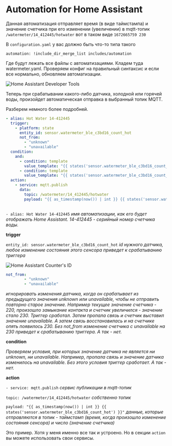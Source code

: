 # Automation for Home Assistant

Данная автоматизация отправляет время (в виде таймстампа) и значение счетчика при его изменении (увеличении) в mqtt-топик `/watermeter/14_412445/hotwater` вот в таком виде `1672665759 230`

В `configuration.yaml` у вас должно быть что-то типа такого 

`automation: !include_dir_merge_list includes/automation`

Где будут лежать все файлы с автоматизациями. Кладем туда watermeter.yaml. Проверяем конфиг на правильный синтаксис и если все нормально, обновляем автоматизации.

<img src="https://raw.githubusercontent.com/slacky1965/watermeter_ble/main/doc/images/ha_dt.jpg" alt="Home Assistant Developer Tools"/>

Теперь при срабатывании какого-либо датчика, холодной или горячей воды, произойдет автоматическая отправка в выбранный топик MQTT.

Разберем немного более подробней.

```yaml
- alias: Hot Water 14-412445
  trigger:
    - platform: state
      entity_id: sensor.watermeter_ble_c3bd16_count_hot
      not_from:
        - "unknown"
        - "unavailable"
  condition:
    and:
      - condition: template
        value_template: "{{ states('sensor.watermeter_ble_c3bd16_count_hot') | lower != 'unavailable' }}"
      - condition: template
        value_template: "{{ states('sensor.watermeter_ble_c3bd16_count_hot') | lower != 'unknown' }}"
  action:
    - service: mqtt.publish
      data:
        topic: /watermeter/14_412445/hotwater
        payload: "{{ as_timestamp(now()) | int }} {{ states('sensor.watermeter_ble_c3bd16_count_hot') }}"
        
```


`- alias: Hot Water 14-412445` *имя автоматизации, как его будет отображать Home Assistant. 14-412445 - серийный номер счетчика воды.*

**trigger**

`entity_id: sensor.watermeter_ble_c3bd16_count_hot` *id нужного датчика, любое изменение состояния этого сенсора приведет к срабатыванию триггера*

<img src="https://raw.githubusercontent.com/slacky1965/watermeter_ble/main/doc/images/ha_counter_id.jpg" alt="Home Assistant Counter's ID"/>

```yaml
not_from:
        - "unknown"
        - "unavailable"
```
*игнорировать изменения датчика, когда он срабатывает из предыдущего значения unknown или unavailable, чтобы не отправить повторно старое значение. Например текущее значение счетчика - 220, произошло замыкание контакта и счетчик увеличился - значение стало 230. Триггер сработал. Затем пропала связь и счетчик выставил значение unavailable. А затем связь восстановилась и на счетчике опять появилось 230. Без not_from изменение счетчика с unavailable на 230 приведет к срабатыванию триггера. А так - нет.*

**condition**

*Проверяем условия, при которых значение датчика не является ни unknown, ни unavailable. Например, пропала связь и значение датчика изменилось на unavailable. Без этого условия триггер сработает. А так - нет.*

**action**

`- service: mqtt.publish` *сервис публикации в mqtt-топик*

`topic: /watermeter/14_412445/hotwater` *собственно топик*

`payload: "{{ as_timestamp(now()) | int }} {{ states('sensor.watermeter_ble_c3bd16_count_hot') }}"` *данные, которые отправляются в топик - таймстамп (время, когда произошло изменение состояния сенсора) и число (значение счетчика)*

Это пример. Хотя у меня именно все так и устроено. Но в секции `action` вы можете использовать свои сервисы.